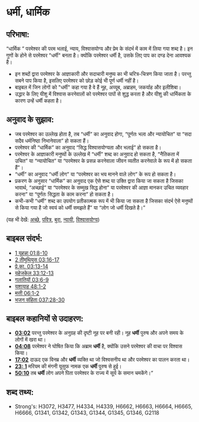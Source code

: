 # धर्मी, धार्मिक #

## परिभाषा: ##

“धार्मिक ” परमेश्वर की परम भलाई, न्याय, विश्वासयोग्य और प्रेम के संदर्भ में काम में लिया गया शब्द है। इन गुणों के होने से परमेश्वर "धर्मी" बनता है। क्योंकि परमेश्वर धर्मी है, उसके लिए पाप का दण्ड देना आवश्यक है।

* इन शब्दों द्वारा परमेश्वर के आज्ञाकारी और सदाचारी मनुष्य का भी चरित्र-चित्रण किया जाता है। परन्तु सबने पाप किया है, इसलिए परमेश्वर को छोड़ कोई भी पूर्ण धर्मी नहीं है।
* बाइबल में जिन लोगों को "धर्मी" कहा गया है वे हैं नूह, अय्यूब, अब्राहम, जकर्याह और इलीशिबा।
* उद्धार के लिए यीशु में विश्वास करनेवालों को परमेश्वर पापों से शुद्ध करता है और यीशु की धार्मिकता के कारण उन्हें धर्मी कहता है।

## अनुवाद के सुझाव: ##

* जब परमेश्वर का उल्लेख होता है, तब “धर्मी” का अनुवाद होगा, “पूर्णतः भला और न्यायोचित” या “सदा सदैव धर्मनिष्ठा निभानेवाला” हो सकता हैं।
* परमेश्वर की “धार्मिक” का अनुवाद “सिद्ध विश्वासयोग्यता और भलाई” हो सकता है।
* परमेश्वर के आज्ञाकारी मनुष्यों के उल्लेख में “धर्मी” शब्द का अनुवाद हो सकता है, “नैतिकता में उचित” या “न्यायोचित” या “परमेश्वर के प्रसन्न करनेवाला जीवन व्यतीत करनेवाले के रूप में हो सकता हैं”।
* “धर्मी” का अनुवाद “धर्मी लोग” या “परमेश्वर का भय मानने वाले लोग” के रूप हो सकता है।
* प्रकरण के अनुसार “धार्मिक” का अनुवाद एक ऐसे शब्द या उक्ति द्वारा किया जा सकता है जिसका भावार्थ, “अच्छाई” या “परमेश्वर के सम्मुख सिद्ध होना” या परमेश्वर की आज्ञा मानकर उचित व्यवहार करना” या “पूर्णतः सिद्धता के काम करना” हो सकता है। 
* कभी-कभी “धर्मी” शब्द का उपयोग प्रतीकात्मक रूप में भी किया जा सकता है जिसका संदर्भ ऐसे मनुष्यों से किया गया है जो स्वयं को धर्मी समझते हैं” या “लोग जो धर्मी दिखते है।”

(यह भी देखें: [अच्छे](../kt/good.md), [पवित्र](../kt/holy.md), [बुरा](../kt/evil.md), [न्यायी](../kt/justice.md), [विश्वासयोग्य](../kt/faithful.md))

## बाइबल संदर्भ: ##

* [1 यूहन्ना 01:8-10](rc://en/tn/help/1jn/01/08)
* [2 तीमुथियुस 03:16-17](rc://en/tn/help/2ti/03/16)
* [प्रे.का. 03:13-14](rc://en/tn/help/act/03/13)
* [यहेजकेल 33:12-13](rc://en/tn/help/ezk/33/12)
* [गलातियों 03:6-9](rc://en/tn/help/gal/03/06)
* [यशायाह 48:1-2](rc://en/tn/help/isa/48/01)
* [मत्ती 06:1-2](rc://en/tn/help/mat/06/01)
* [भजन संहिता 037:28-30](rc://en/tn/help/psa/037/028)

## बाइबल कहानियों से उदाहरण: ##

* __[03:02](rc://en/tn/help/obs/03/02)__ परन्तु परमेश्वर के अनुग्रह की दृष्टी नूह पर बनी रही। नूह __धर्मी__ पुरुष और अपने समय के लोगों में खरा था।
* __[04:08](rc://en/tn/help/obs/04/08)__ परमेश्वर ने घोषित किया कि अब्राम __धर्मी__ है, क्योंकि उसने परमेश्वर की वाचा पर विश्वास किया।
* __[17:02](rc://en/tn/help/obs/17/02)__ दाऊद एक विनम्र और __धर्मी__ व्यक्ति था जो विश्वसनीय था और परमेश्वर का पालन करता था।
* __[23: 1](rc://en/tn/help/obs/23/01)__ मरियम की मंगनी यूसुफ नामक एक __धर्मी__ पुरुष से हुई।
* __[50:10](rc://en/tn/help/obs/50/10)__ तब __धर्मी__ लोग अपने पिता परमेश्वर के राज्य में सूर्य के समान चमकेंगे।”

## शब्द तथ्य: ##

* Strong's: H3072, H3477, H4334, H4339, H6662, H6663, H6664, H6665, H6666, G1341, G1342, G1343, G1344, G1345, G1346, G2118
